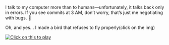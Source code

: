 I talk to my computer more than to humans—unfortunately, it talks back only in errors.
If you see commits at 3 AM, don’t worry, that’s just me negotiating with bugs. 🐛

Oh, and yes… I made a bird that refuses to fly properly(click on the img)

[![Click on this to play ](https://i.imgur.com/HzEITqk.gif)](https://karmaren.github.io/flappy-birdy/)
